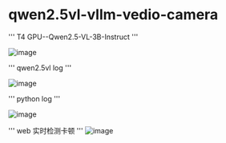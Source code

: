 # qwen2.5vl-vllm-vedio-camera

'''
T4 GPU--Qwen2.5-VL-3B-Instruct
'''

![image](https://github.com/user-attachments/assets/bc1b959d-ff83-4d85-835b-edcc09615e0a)


'''
qwen2.5vl log
'''

![image](https://github.com/user-attachments/assets/5d86d1eb-972c-4db0-a28e-35094e6ee287)


'''
python log
'''

![image](https://github.com/user-attachments/assets/4eaf1035-3f91-4011-ab1f-e55a8fb239b7)


'''
web 实时检测卡顿
'''
![image](https://github.com/user-attachments/assets/9e00d986-b66c-466b-86d3-e5d4da814b4e)



